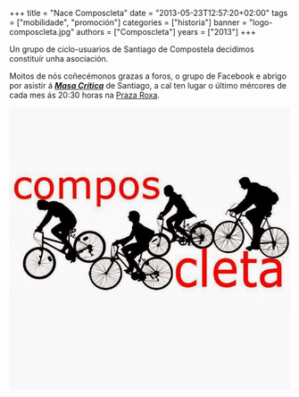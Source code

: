 +++
title = "Nace Composcleta"
date = "2013-05-23T12:57:20+02:00"
tags = ["mobilidade", "promoción"]
categories = ["historia"]
banner = "logo-composcleta.jpg"
authors = ["Composcleta"]
years = ["2013"]
+++


Un grupo de ciclo-usuarios de Santiago de Compostela decidimos constituír unha asociación.

Moitos de nós coñecémonos grazas a foros, o grupo de Facebook e abrigo por asistir á [***Masa Crítica***](http://es.wikipedia.org/wiki/Masa_Cr%C3%ADtica) de Santiago, a cal ten lugar o último mércores de cada mes ás 20:30 horas na [Praza Roxa](http://goo.gl/maps/bOi6X).

![Logo Composcleta](logo-composcleta.jpg)

